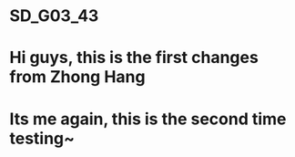 # SD_G03_43
# Hi guys, this is the first changes from Zhong Hang
# Its me again, this is the second time testing~